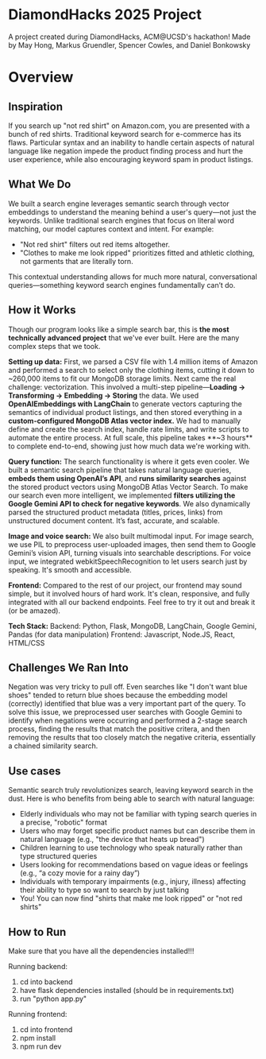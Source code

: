 # DiamondHacks 2025 Project

A project created during DiamondHacks, ACM@UCSD's hackathon! Made by May Hong, Markus Gruendler, Spencer Cowles, and Daniel Bonkowsky

# Overview

## Inspiration
If you search up "not red shirt" on Amazon.com, you are presented with a bunch of red shirts. Traditional keyword search for e-commerce has its flaws. Particular syntax and an inability to handle certain aspects of natural language like negation impede the product finding process and hurt the user experience, while also encouraging keyword spam in product listings. 

## What We Do
We built a search engine leverages semantic search through vector embeddings to understand the meaning behind a user's query—not just the keywords. Unlike traditional search engines that focus on literal word matching, our model captures context and intent. For example:
* "Not red shirt" filters out red items altogether.
* "Clothes to make me look ripped" prioritizes fitted and athletic clothing, not garments that are literally torn.

This contextual understanding allows for much more natural, conversational queries—something keyword search engines fundamentally can’t do.

## How it Works
Though our program looks like a simple search bar, this is **the most technically advanced project** that we've ever built. Here are the many complex steps that we took. 

**Setting up data:**
First, we parsed a CSV file with 1.4 million items of Amazon and performed a search to select only the clothing items, cutting it down to ~260,000 items to fit our MongoDB storage limits. Next came the real challenge: vectorization. This involved a multi-step pipeline—**Loading → Transforming → Embedding → Storing** the data. We used **OpenAIEmbeddings with LangChain** to generate vectors capturing the semantics of individual product listings, and then stored everything in a **custom-configured MongoDB Atlas vector index.** We had to manually define and create the search index, handle rate limits, and write scripts to automate the entire process. At full scale, this pipeline takes **~3 hours** to complete end-to-end, showing just how much data we're working with.

**Query function:**
The search functionality is where it gets even cooler. We built a semantic search pipeline that takes natural language queries, **embeds them using OpenAI’s API**, and **runs similarity searches** against the stored product vectors using MongoDB Atlas Vector Search. To make our search even more intelligent, we implemented **filters utilizing the Google Gemini API to check for negative keywords**. We also dynamically parsed the structured product metadata (titles, prices, links) from unstructured document content. It’s fast, accurate, and scalable.

**Image and voice search:**
We also built multimodal input. For image search, we use PIL to preprocess user-uploaded images, then send them to Google Gemini’s vision API, turning visuals into searchable descriptions. For voice input, we integrated webkitSpeechRecognition to let users search just by speaking. It's smooth and accessible.

**Frontend:**
Compared to the rest of our project, our frontend may sound simple, but it involved hours of hard work. It's clean, responsive, and fully integrated with all our backend endpoints. Feel free to try it out and break it (or be amazed).

**Tech Stack:**
Backend: Python, Flask, MongoDB, LangChain, Google Gemini, Pandas (for data manipulation) 
Frontend: Javascript, Node.JS, React, HTML/CSS

## Challenges We Ran Into
Negation was very tricky to pull off. Even searches like "I don't want blue shoes" tended to return blue shoes because the embedding model (correctly) identified that blue was a very important part of the query. To solve this issue, we preprocessed user searches with Google Gemini to identify when negations were occurring and performed a 2-stage search process, finding the results that match the positive critera, and then removing the results that too closely match the negative criteria, essentially a chained similarity search.

## Use cases
Semantic search truly revolutionizes search, leaving keyword search in the dust. Here is who benefits from being able to search with natural language:
* Elderly individuals who may not be familiar with typing search queries in a precise, "robotic" format
* Users who may forget specific product names but can describe them in natural language (e.g., "the device that heats up bread")
* Children learning to use technology who speak naturally rather than type structured queries
* Users looking for recommendations based on vague ideas or feelings (e.g., “a cozy movie for a rainy day”)
* Individuals with temporary impairments (e.g., injury, illness) affecting their ability to type so want to search by just talking
* You! You can now find "shirts that make me look ripped" or "not red shirts"

## How to Run
Make sure that you have all the dependencies installed!!!

Running backend: 
1. cd into backend
2. have flask dependencies installed (should be in requirements.txt)
3. run "python app.py"

Running frontend:
1. cd into frontend
2. npm install
3. npm run dev
